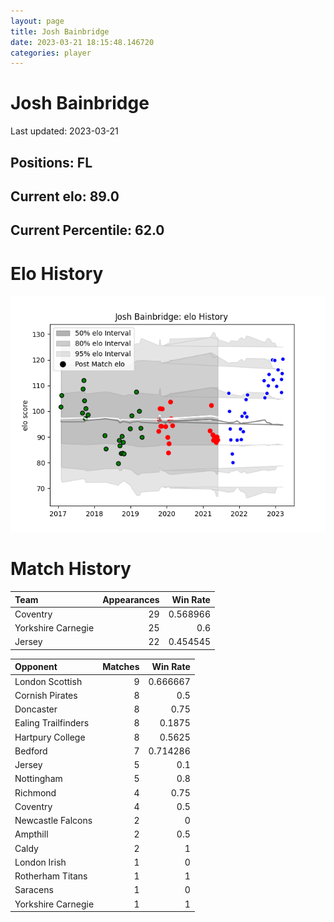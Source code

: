 ```yaml
---  
layout: page  
title: Josh Bainbridge  
date: 2023-03-21 18:15:48.146720  
categories: player  
---
```

# Josh Bainbridge


Last updated: 2023-03-21
## Positions: FL

## Current elo: 89.0

## Current Percentile: 62.0

# Elo History


![elo history](history_JoshBainbridge.png)
# Match History


| Team               |   Appearances |   Win Rate |
|:-------------------|--------------:|-----------:|
| Coventry           |            29 |   0.568966 |
| Yorkshire Carnegie |            25 |   0.6      |
| Jersey             |            22 |   0.454545 |

| Opponent            |   Matches |   Win Rate |
|:--------------------|----------:|-----------:|
| London Scottish     |         9 |   0.666667 |
| Cornish Pirates     |         8 |   0.5      |
| Doncaster           |         8 |   0.75     |
| Ealing Trailfinders |         8 |   0.1875   |
| Hartpury College    |         8 |   0.5625   |
| Bedford             |         7 |   0.714286 |
| Jersey              |         5 |   0.1      |
| Nottingham          |         5 |   0.8      |
| Richmond            |         4 |   0.75     |
| Coventry            |         4 |   0.5      |
| Newcastle Falcons   |         2 |   0        |
| Ampthill            |         2 |   0.5      |
| Caldy               |         2 |   1        |
| London Irish        |         1 |   0        |
| Rotherham Titans    |         1 |   1        |
| Saracens            |         1 |   0        |
| Yorkshire Carnegie  |         1 |   1        |